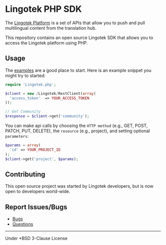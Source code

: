 Lingotek PHP SDK
===
[examples]: /examples/example.php
[API]: http://devzone.lingotek.com
[website]: http://devzone.lingotek.com

The [Lingotek Platform][website] is
a set of APIs that allow you to push and pull multilingual
content from the translation hub.

This repository contains an open source Lingotek SDK that allows you to
access the Lingotek platform using PHP. 


Usage
-----

The [examples][examples] are a good place to start. Here is an example snippet you might try to
started:

```php
require 'Lingotek.php';

$client = new /Lingotek/RestClient(array(
  'access_token'  => YOUR_ACCESS_TOKEN
));

// Get Community
$response = $client->get('community');
```

You can make api calls by choosing the `HTTP method` (e.g., GET, POST, PATCH, PUT, DELETE), the `resource` (e.g., project), and setting optional `parameters`:

```php
$params = array(
  'id' => YOUR_PROJECT_ID
);
$client->get('project', $params);
```

Contributing
------------
This open source project was started by Lingotek developers, but is now
open to developers world-wide.


Report Issues/Bugs
------------------
- [Bugs](http://devzone.lingotek.com/contact)
- [Questions](http://devzone.lingotek.com/contact)

---
Under *BSD 3-Clause License
